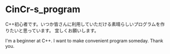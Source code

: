 # CinCr-s_program

C++初心者です。いつか皆さんに利用していただける素晴らしいプログラムを作りたいと思っています。
宜しくお願いします。

I'm a beginner at C++.
I want to make convenient program someday.
Thank you.
